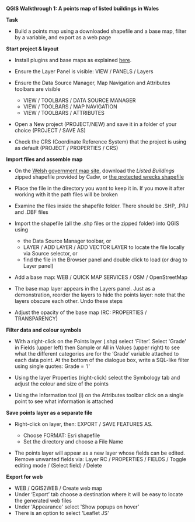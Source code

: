 **QGIS Walkthrough 1: A points map of listed buildings in Wales**

**Task**

- Build a points map using a downloaded shapefile and a base map, filter by a variable, and export as a web page

**Start project & layout**

- Install plugins and base maps as explained [here](https://github.com/aodhanlutetiae/QGIS/blob/main/README.md).

- Ensure the Layer Panel is visible: VIEW / PANELS / Layers

- Ensure the Data Source Manager, Map Navigation and Attributes toolbars are visible
  - VIEW / TOOLBARS / DATA SOURCE MANAGER
  - VIEW / TOOLBARS / MAP NAVIGATION
  - VIEW / TOOLBARS / ATTRIBUTES

- Open a New project (PROJECT/NEW) and save it in a folder of your choice (PROJECT / SAVE AS)

- Check the CRS (Coordinate Reference System) that the project is using as default (PROJECT / PROPERTIES / CRS)

**Import files and assemble map**

- On the [Welsh government map site](https://datamap.gov.wales/layers/inspire-wg:Cadw_ListedBuildings), download the *Listed Buildings* zipped shapefile provided by Cadw, or [the protected wrecks shapefile](https://datamap.gov.wales/layers/inspire-wg:Cadw_DesignatedWrecks)

- Place the file in the directory you want to keep it in. If you move it after working with it the path files will be broken

- Examine the files inside the shapefile folder. There should be .SHP, .PRJ and .DBF files

- Import the shapefile (all the .shp files or the zipped folder) into QGIS using
  - the Data Source Manager toolbar, or
  - LAYER / ADD LAYER / ADD VECTOR LAYER to locate the file locally via Source selector, or
  - find the file in the Browser panel and double click to load (or drag to Layer panel)

- Add a base map: WEB / QUICK MAP SERVICES / OSM / OpenStreetMap

- The base map layer appears in the Layers panel. Just as a demonstration, reorder the layers to hide the points layer: note that the layers obscure each other. Undo these steps

- Adjust the opacity of the base map (RC: PROPERTIES / TRANSPARENCY)

**Filter data and colour symbols**

- With a right-click on the Points layer (.shp) select ‘Filter’. Select 'Grade' in Fields (upper left) then Sample or All in Values (upper right) to see what the different categories are for the ‘Grade’ variable attached to each data point. At the bottom of the dialogue box, write a SQL-like filter using single quotes: Grade = 'I'

- Using the layer Properties (right-click) select the Symbology tab and adjust the colour and size of the points

- Using the Information tool (i) on the Attributes toolbar click on a single point to see what information is attached

**Save points layer as a separate file**

- Right-click on layer, then: EXPORT / SAVE FEATURES AS. 
  - Choose FORMAT: Esri shapefile
  - Set the directory and choose a File Name

- The points layer will appear as a new layer whose fields can be edited. Remove unwanted fields via: Layer RC / PROPERTIES / FIELDS / Toggle editing mode / (Select field) / Delete

**Export for web**

- WEB / QGIS2WEB / Create web map
- Under ‘Export’ tab choose a destination where it will be easy to locate the generated web files
- Under 'Appearance' select 'Show popups on hover'
- There is an option to select 'Leaflet JS'
